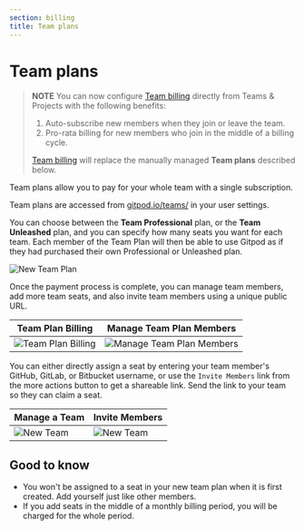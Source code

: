 ```yaml
---
section: billing
title: Team plans
---
```


<script context="module">
  export const prerender = true;
</script>

# Team plans

> **NOTE**
> You can now configure [Team billing](/docs/configure/billing/team-billing) directly from Teams & Projects with the following benefits:
>
> 1. Auto-subscribe new members when they join or leave the team.
> 2. Pro-rata billing for new members who join in the middle of a billing cycle.
>
> [Team billing](/docs/configure/billing/team-billing) will replace the manually managed **Team plans** described below.

Team plans allow you to pay for your whole team with a single subscription.

Team plans are accessed from [gitpod.io/teams/](https://gitpod.io/teams/) in your user settings.

You can choose between the **Team Professional** plan, or the **Team Unleashed** plan, and you can specify how many seats you want for each team. Each member of the Team Plan will then be able to use Gitpod as if they had purchased their own Professional or Unleashed plan.

![New Team Plan](../../../static/images/docs/team-plan-new.webp)

Once the payment process is complete, you can manage team members, add more team seats, and also invite team members using a unique public URL.

| Team Plan Billing                                                        | Manage Team Plan Members                                                           |
| ------------------------------------------------------------------------ | ---------------------------------------------------------------------------------- |
| ![Team Plan Billing](../../../static/images/docs/team-plan-billing.webp) | ![Manage Team Plan Members](../../../static/images/docs/team-plan-membership.webp) |

You can either directly assign a seat by entering your team member's GitHub, GitLab, or Bitbucket username, or use the `Invite Members` link from the more actions button to get a shareable link. Send the link to your team so they can claim a seat.

| Manage a Team                                              | Invite Members                                             |
| ---------------------------------------------------------- | ---------------------------------------------------------- |
| ![New Team](../../../static/images/docs/teams-manage.webp) | ![New Team](../../../static/images/docs/teams-invite.webp) |

## Good to know

- You won't be assigned to a seat in your new team plan when it is first created. Add yourself just like other members.
- If you add seats in the middle of a monthly billing period, you will be charged for the whole period.
